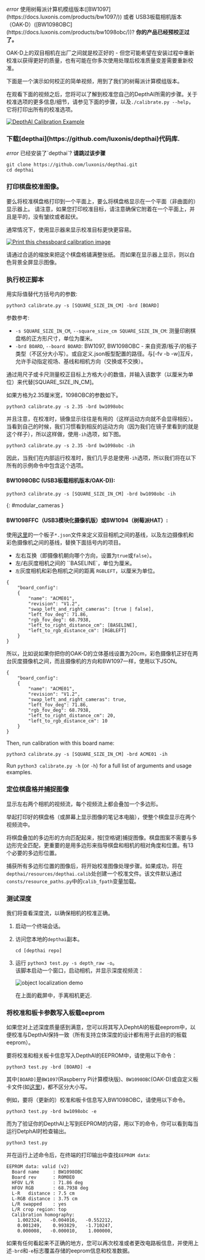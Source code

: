 <div class="alert alert-primary" role="alert">
<i class="material-icons">
error
</i>
  使用树莓派计算机模组版本([BW1097](https://docs.luxonis.com/products/bw1097/)) 或者 USB3板载相机版本（OAK-D）([BW1098OBC](https://docs.luxonis.com/products/bw1098obc/))? <strong>你的产品已经预校正过了。</strong><br/>
</div>

OAK-D上的双目相机在出厂之间就是校正好的 - 但您可能希望在安装过程中重新校准以获得更好的质量，也有可能在你多次使用处理后校准质量变差需要重新校准。

下面是一个演示如何校正的简单视频，用到了我们的树莓派计算模组版本。

在观看下面的视频之后，您将可以了解到校准您自己的DepthAI所需的步骤。关于校准选项的更多信息/细节，请参见下面的步骤，以及`./calibrate.py --help`，它将打印出所有的校准选项。

[![DepthAI Calibration Example](https://i.imgur.com/oJm0s8o.jpg)](https://www.youtube.com/watch?v=lF01f0p1oZM "DepthAI Calibration")

<h3 class="step" data-toc-title="安装 Python API" id="calibrate_install_api"><span></span> 下载[depthai](https://github.com/luxonis/depthai)代码库.</h3>

<div class="alert alert-primary" role="alert">
<i class="material-icons">
error
</i>
  已经安装了`depthai`? <strong>请跳过该步骤</strong><br/>
</div>

```
git clone https://github.com/luxonis/depthai.git
cd depthai
```

<h3 class="step" data-toc-title="打印棋盘格" id="print_chessboard"><span></span> 打印棋盘校准图像。</h3>

要么将校准棋盘格打印到一个平面上，要么将棋盘格显示在一个平面（非曲面的）显示器上。 请注意，如果您打印校准目标，请注意确保它附着在一个平面上，并且是平的，没有皱纹或者起伏。

通常情况下，使用显示器来显示校准目标更快更容易。

[![Print this chessboard calibration image](https://raw.githubusercontent.com/luxonis/depthai/master/resources/patternnew.png)](https://raw.githubusercontent.com/luxonis/depthai/master/resources/patternnew.png)

请通过合适的缩放来把这个棋盘格铺满整张纸。 而如果在显示器上显示，则以白色背景全屏显示图像。

<h3 class="step" data-toc-title="执行校正脚本" id="start_calibration_script"><span></span> 执行校正脚本</h3>

用实际值替代方括号内的参数:

```
python3 calibrate.py -s [SQUARE_SIZE_IN_CM] -brd [BOARD]
```

参数参考:

* `-s SQUARE_SIZE_IN_CM`, `--square_size_cm SQUARE_SIZE_IN_CM`: 测量印刷棋盘格的正方形尺寸，单位为厘米。
* `-brd BOARD`, `--board BOARD`: BW1097, BW1098OBC - 来自资源/板子/的板子类型（不区分大小写）。或自定义.json板型配置的路径。与[-fv -b -w]互斥，允许手动指定视场、基线和相机方向（交换或不交换）。

通过用尺子或卡尺测量校正目标上方格大小的数值，并输入该数字（以厘米为单位）来代替[SQUARE_SIZE_IN_CM]。  

如果方格为2.35厘米宽，1098OBC的参数如下。
```
python3 calibrate.py -s 2.35 -brd bw1098obc
```
并且注意，在校准时，镜像显示往往是有用的（这样运动方向就不会显得相反）。 当看到自己的时候，我们习惯看到相反的运动方向（因为我们在镜子里看到的就是这个样子），所以这样做，使用`-ih`选项，如下图。
```
python3 calibrate.py -s 2.35 -brd bw1098obc -ih
```

因此，当我们在内部运行校准时，我们几乎总是使用`-ih`选项，所以我们将在以下所有的示例命令中包含这个选项。

#### BW1098OBC (USB3板载相机版本/OAK-D)):
```
python3 calibrate.py -s [SQUARE_SIZE_IN_CM] -brd bw1098obc -ih
```

{: #modular_cameras }
#### BW1098FFC（USB3模块化摄像机版）或BW1094（树莓派HAT）:
使用[这里](https://github.com/luxonis/depthai/tree/master/resources/boards)的一个板子`*.json`文件来定义双目相机之间的基线，以及左边摄像机和彩色摄像机之间的基线，替换下面括号内的项目。

* 左右互换（即摄像机朝向哪个方向，设置为`true`或`false`）。
* 左/右灰度相机之间的 ``BASELINE`，单位为厘米。
* `左`灰度相机和彩色相机之间的距离 `RGBLEFT`，以厘米为单位。

```
{
    "board_config":
    {
        "name": "ACME01",
        "revision": "V1.2",
        "swap_left_and_right_cameras": [true | false],
        "left_fov_deg": 71.86,
        "rgb_fov_deg": 68.7938,
        "left_to_right_distance_cm": [BASELINE],
        "left_to_rgb_distance_cm": [RGBLEFT]
    }
}
```
所以，比如说如果你把你的OAK-D的立体基线设置为20cm，彩色摄像机正好在两台灰度摄像机之间，而且摄像机的方向和BW1097一样，使用以下JSON。

```
{
    "board_config":
    {
        "name": "ACME01",
        "revision": "V1.2",
        "swap_left_and_right_cameras": true,
        "left_fov_deg": 71.86,
        "rgb_fov_deg": 68.7938,
        "left_to_right_distance_cm": 20,
        "left_to_rgb_distance_cm": 10
    }
}
```
Then, run calibration with this board name:
```
python3 calibrate.py -s [SQUARE_SIZE_IN_CM] -brd ACME01 -ih
```

Run `python3 calibrate.py -h` (or `-h`) for a full list of arguments and usage examples.

<h3 class="step" data-toc-title="捕捉图像" id="capture_images"><span></span> 定位棋盘格并捕捉图像</h3>

显示左右两个相机的视频流，每个视频流上都会叠加一个多边形。

举起打印好的棋盘格（或屏幕上显示图像的笔记本电脑），使整个棋盘显示在两个视频流中。

将棋盘叠加的多边形的方向匹配起来，按[空格键]捕捉图像。棋盘图案不需要与多边形完全匹配，更重要的是用多边形来指导棋盘和相机的相对角度和位置。有13个必要的多边形位置。

捕获所有多边形位置的图像后，将开始校准图像处理步骤。如果成功，将在`depthai/resources/depthai.calib`处创建一个校准文件。该文件默认通过`consts/resource_paths.py`中的`calib_fpath`变量加载。

<h3 class="step" id="test_depth"><span></span> 测试深度</h3>

我们将查看深度流，以确保相机的校准正确。

1. 启动一个终端会话。
2. 访问您本地的`depthai`副本。
    ```
    cd [depthai repo]
    ```
3. 运行 `python3 test.py -s depth_raw -o`。<br/>
    该脚本启动一个窗口，启动相机，并显示深度视频流：

    ![object localization demo](/images/depth.png)

    在上面的截屏中，手离相机更近.
    
<h3 class="step" id="write_to_eeprom"><span></span> 将校准和板卡参数写入板载eeprom</h3>

如果您对上述深度质量感到满意，您可以将其写入DephtAI的板载eeprom中，以便校准与DepthAI保持一致（所有支持立体深度的设计都有用于此目的的板载eeprom）。

要将校准和相关板卡信息写入DepthAI的EEPROM中，请使用以下命令：

```
python3 test.py -brd [BOARD] -e
```
其中`[BOARD]`是`BW1097`(Raspberry Pi计算模块版)、`BW1098OBC`(OAK-D)或自定义板卡文件(如[这里](#modular_cameras))，都不区分大小写。

例如，要将（更新的）校准和板卡信息写入BW1098OBC，请使用以下命令。
```
python3 test.py -brd bw1098obc -e
```

而为了验证你的DepthAI上写到EEPROM的内容，用以下的命令，你可以看到每当运行DetphAI时检查输出。
```
python3 test.py
```
并在运行上述命令后，在终端的打印输出中查找`EEPROM data`:
```
EEPROM data: valid (v2)
  Board name     : BW1098OBC
  Board rev      : R0M0E0
  HFOV L/R       : 71.86 deg
  HFOV RGB       : 68.7938 deg
  L-R   distance : 7.5 cm
  L-RGB distance : 3.75 cm
  L/R swapped    : yes
  L/R crop region: top
  Calibration homography:
    1.002324,   -0.004016,   -0.552212,
    0.001249,    0.993829,   -1.710247,
    0.000008,   -0.000010,    1.000000,
```

如果有任何看起来不正确的地方，您可以再次校准或者更改电路板信息，并使用上述`-brd`和`-e`标志覆盖存储的eeprom信息和校准数据。
